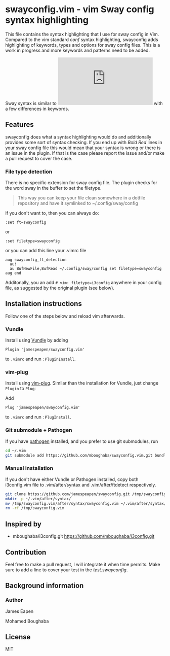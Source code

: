 # swayconfig.vim - vim Sway config syntax highlighting

This file contains the syntax highlighting that I use for sway config in Vim.
Compared to the vim standard *conf* syntax highlighting, swayconfig
adds highlighting of keywords,
types and options for sway config files. This is a work in progress and more keywords
and patterns need to be added.

Sway syntax is similar to ![i3 syntax](http://i3wm.org/docs/userguide.html#configuring)
with a few differences in keywords.

## Features

swayconfig does what a syntax highlighting would do and additionally
provides some sort of syntax checking. If you end up with *Bold Red*
lines in your sway config file this would mean that your syntax is wrong
or there is an issue in the plugin.
If that is the case please report the issue and/or
make a pull request to cover the case.

### File type detection

There is no specific extension for sway config file. The plugin checks for the word
sway in the buffer to set the filetype.

> This way you can keep your file clean somewhere in a
dotfile repository and have it symlinked to ~/.config/sway/config

If you don't want to, then you can always do:

```vim
:set ft=swayconfig
```

or

```vim
:set filetype=swayconfig
```

or you can add this line your .vimrc file

```vim
aug swayconfig_ft_detection
  au!
  au BufNewFile,BufRead ~/.config/sway/config set filetype=swayconfig
aug end
```

Additonally, you an add `# vim: filetype=i3config` anywhere in your config file,
as suggested by the original plugin (see below).

## Installation instructions

Follow one of the steps below and reload vim afterwards.

### Vundle

Install using [Vundle](https://github.com/gmarik/Vundle.vim) by adding

```vim
Plugin 'jamespeapen/swayconfig.vim'
```

to `.vimrc` and run `:PluginInstall`.

### vim-plug

Install using [vim-plug](https://github.com/junegunn/vim-plug). Similar than the
installation for Vundle, just change `Plugin` to `Plug`:

Add

```vim
Plug 'jamespeapen/swayconfig.vim'
```

to `.vimrc` and run `:PlugInstall`.

### Git submodule + Pathogen

If you have [pathogen](https://github.com/tpope/vim-pathogen) installed,
and you prefer to use git submodules, run

```sh
cd ~/.vim
git submodule add https://github.com/mboughaba/swayconfig.vim.git bundle/syntax/
```

### Manual installation

If you don't have either Vundle or Pathogen installed, copy both i3config.vim file
to .vim/after/syntax and .vim/after/ftdetect respectively.

```sh
git clone https://github.com/jamespeapen/swayconfig.git /tmp/swayconfig.vim
mkdir -p ~/.vim/after/syntax/
mv /tmp/swayconfig.vim/after/syntax/swayconfig.vim ~/.vim/after/syntax/swayconfig.vim
rm -rf /tmp/swayconfig.vim
```

## Inspired by

+ mboughaba/i3config.git
  <https://github.com/mboughaba/i3config.git>

## Contribution

Feel free to make a pull request, I will integrate it when time permits.
Make sure to add a line to cover your test in the *test.swayconfig*.

## Background information

### Author

James Eapen

Mohamed Boughaba

## License

MIT
